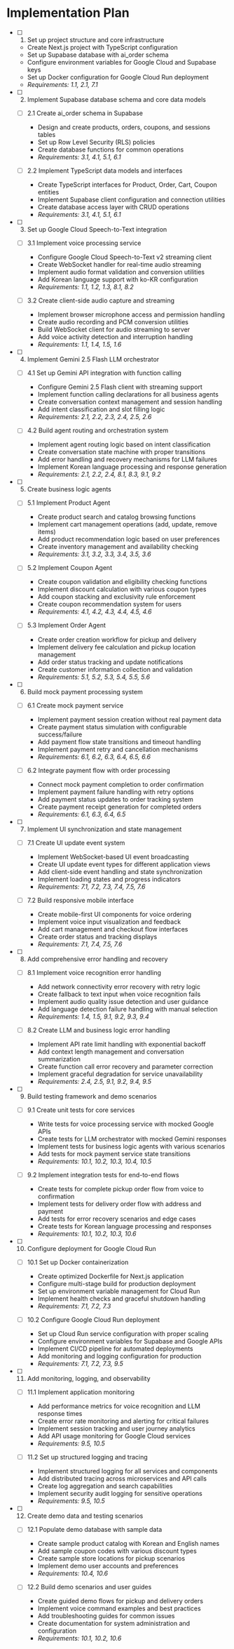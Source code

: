 # Implementation Plan

- [ ] 1. Set up project structure and core infrastructure
  - Create Next.js project with TypeScript configuration
  - Set up Supabase database with ai_order schema
  - Configure environment variables for Google Cloud and Supabase keys
  - Set up Docker configuration for Google Cloud Run deployment
  - _Requirements: 1.1, 2.1, 7.1_

- [ ] 2. Implement Supabase database schema and core data models
  - [ ] 2.1 Create ai_order schema in Supabase
    - Design and create products, orders, coupons, and sessions tables
    - Set up Row Level Security (RLS) policies
    - Create database functions for common operations
    - _Requirements: 3.1, 4.1, 5.1, 6.1_

  - [ ] 2.2 Implement TypeScript data models and interfaces
    - Create TypeScript interfaces for Product, Order, Cart, Coupon entities
    - Implement Supabase client configuration and connection utilities
    - Create database access layer with CRUD operations
    - _Requirements: 3.1, 4.1, 5.1, 6.1_

- [ ] 3. Set up Google Cloud Speech-to-Text integration
  - [ ] 3.1 Implement voice processing service
    - Configure Google Cloud Speech-to-Text v2 streaming client
    - Create WebSocket handler for real-time audio streaming
    - Implement audio format validation and conversion utilities
    - Add Korean language support with ko-KR configuration
    - _Requirements: 1.1, 1.2, 1.3, 8.1, 8.2_

  - [ ] 3.2 Create client-side audio capture and streaming
    - Implement browser microphone access and permission handling
    - Create audio recording and PCM conversion utilities
    - Build WebSocket client for audio streaming to server
    - Add voice activity detection and interruption handling
    - _Requirements: 1.1, 1.4, 1.5, 1.6_

- [ ] 4. Implement Gemini 2.5 Flash LLM orchestrator
  - [ ] 4.1 Set up Gemini API integration with function calling
    - Configure Gemini 2.5 Flash client with streaming support
    - Implement function calling declarations for all business agents
    - Create conversation context management and session handling
    - Add intent classification and slot filling logic
    - _Requirements: 2.1, 2.2, 2.3, 2.4, 2.5, 2.6_

  - [ ] 4.2 Build agent routing and orchestration system
    - Implement agent routing logic based on intent classification
    - Create conversation state machine with proper transitions
    - Add error handling and recovery mechanisms for LLM failures
    - Implement Korean language processing and response generation
    - _Requirements: 2.1, 2.2, 2.4, 8.1, 8.3, 9.1, 9.2_

- [ ] 5. Create business logic agents
  - [ ] 5.1 Implement Product Agent
    - Create product search and catalog browsing functions
    - Implement cart management operations (add, update, remove items)
    - Add product recommendation logic based on user preferences
    - Create inventory management and availability checking
    - _Requirements: 3.1, 3.2, 3.3, 3.4, 3.5, 3.6_

  - [ ] 5.2 Implement Coupon Agent
    - Create coupon validation and eligibility checking functions
    - Implement discount calculation with various coupon types
    - Add coupon stacking and exclusivity rule enforcement
    - Create coupon recommendation system for users
    - _Requirements: 4.1, 4.2, 4.3, 4.4, 4.5, 4.6_

  - [ ] 5.3 Implement Order Agent
    - Create order creation workflow for pickup and delivery
    - Implement delivery fee calculation and pickup location management
    - Add order status tracking and update notifications
    - Create customer information collection and validation
    - _Requirements: 5.1, 5.2, 5.3, 5.4, 5.5, 5.6_

- [ ] 6. Build mock payment processing system
  - [ ] 6.1 Create mock payment service
    - Implement payment session creation without real payment data
    - Create payment status simulation with configurable success/failure
    - Add payment flow state transitions and timeout handling
    - Implement payment retry and cancellation mechanisms
    - _Requirements: 6.1, 6.2, 6.3, 6.4, 6.5, 6.6_

  - [ ] 6.2 Integrate payment flow with order processing
    - Connect mock payment completion to order confirmation
    - Implement payment failure handling with retry options
    - Add payment status updates to order tracking system
    - Create payment receipt generation for completed orders
    - _Requirements: 6.1, 6.3, 6.4, 6.5_

- [ ] 7. Implement UI synchronization and state management
  - [ ] 7.1 Create UI update event system
    - Implement WebSocket-based UI event broadcasting
    - Create UI update event types for different application views
    - Add client-side event handling and state synchronization
    - Implement loading states and progress indicators
    - _Requirements: 7.1, 7.2, 7.3, 7.4, 7.5, 7.6_

  - [ ] 7.2 Build responsive mobile interface
    - Create mobile-first UI components for voice ordering
    - Implement voice input visualization and feedback
    - Add cart management and checkout flow interfaces
    - Create order status and tracking displays
    - _Requirements: 7.1, 7.4, 7.5, 7.6_

- [ ] 8. Add comprehensive error handling and recovery
  - [ ] 8.1 Implement voice recognition error handling
    - Add network connectivity error recovery with retry logic
    - Create fallback to text input when voice recognition fails
    - Implement audio quality issue detection and user guidance
    - Add language detection failure handling with manual selection
    - _Requirements: 1.4, 1.5, 9.1, 9.2, 9.3, 9.4_

  - [ ] 8.2 Create LLM and business logic error handling
    - Implement API rate limit handling with exponential backoff
    - Add context length management and conversation summarization
    - Create function call error recovery and parameter correction
    - Implement graceful degradation for service unavailability
    - _Requirements: 2.4, 2.5, 9.1, 9.2, 9.4, 9.5_

- [ ] 9. Build testing framework and demo scenarios
  - [ ] 9.1 Create unit tests for core services
    - Write tests for voice processing service with mocked Google APIs
    - Create tests for LLM orchestrator with mocked Gemini responses
    - Implement tests for business logic agents with various scenarios
    - Add tests for mock payment service state transitions
    - _Requirements: 10.1, 10.2, 10.3, 10.4, 10.5_

  - [ ] 9.2 Implement integration tests for end-to-end flows
    - Create tests for complete pickup order flow from voice to confirmation
    - Implement tests for delivery order flow with address and payment
    - Add tests for error recovery scenarios and edge cases
    - Create tests for Korean language processing and responses
    - _Requirements: 10.1, 10.2, 10.3, 10.6_

- [ ] 10. Configure deployment for Google Cloud Run
  - [ ] 10.1 Set up Docker containerization
    - Create optimized Dockerfile for Next.js application
    - Configure multi-stage build for production deployment
    - Set up environment variable management for Cloud Run
    - Implement health checks and graceful shutdown handling
    - _Requirements: 7.1, 7.2, 7.3_

  - [ ] 10.2 Configure Google Cloud Run deployment
    - Set up Cloud Run service configuration with proper scaling
    - Configure environment variables for Supabase and Google APIs
    - Implement CI/CD pipeline for automated deployments
    - Add monitoring and logging configuration for production
    - _Requirements: 7.1, 7.2, 7.3, 9.5_

- [ ] 11. Add monitoring, logging, and observability
  - [ ] 11.1 Implement application monitoring
    - Add performance metrics for voice recognition and LLM response times
    - Create error rate monitoring and alerting for critical failures
    - Implement session tracking and user journey analytics
    - Add API usage monitoring for Google Cloud services
    - _Requirements: 9.5, 10.5_

  - [ ] 11.2 Set up structured logging and tracing
    - Implement structured logging for all services and components
    - Add distributed tracing across microservices and API calls
    - Create log aggregation and search capabilities
    - Implement security audit logging for sensitive operations
    - _Requirements: 9.5, 10.5_

- [ ] 12. Create demo data and testing scenarios
  - [ ] 12.1 Populate demo database with sample data
    - Create sample product catalog with Korean and English names
    - Add sample coupon codes with various discount types
    - Create sample store locations for pickup scenarios
    - Implement demo user accounts and preferences
    - _Requirements: 10.4, 10.6_

  - [ ] 12.2 Build demo scenarios and user guides
    - Create guided demo flows for pickup and delivery orders
    - Implement voice command examples and best practices
    - Add troubleshooting guides for common issues
    - Create documentation for system administration and configuration
    - _Requirements: 10.1, 10.2, 10.6_